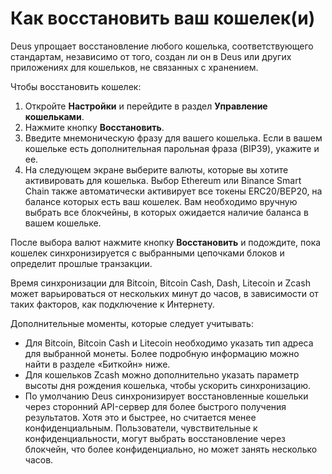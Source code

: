 # Как восстановить ваш кошелек(и)

Deus упрощает восстановление любого кошелька, соответствующего стандартам, независимо от того, создан ли он в Deus или других приложениях для кошельков, не связанных с хранением.

Чтобы восстановить кошелек:

1. Откройте **Настройки** и перейдите в раздел **Управление кошельками**.
2. Нажмите кнопку **Восстановить**.
3. Введите мнемоническую фразу для вашего кошелька. Если в вашем кошельке есть дополнительная парольная фраза (BIP39), укажите и ее.
4. На следующем экране выберите валюты, которые вы хотите активировать для кошелька. Выбор Ethereum или Binance Smart Chain также автоматически активирует все токены ERC20/BEP20, на балансе которых есть ваш кошелек. Вам необходимо вручную выбрать все блокчейны, в которых ожидается наличие баланса в вашем кошельке.

После выбора валют нажмите кнопку **Восстановить** и подождите, пока кошелек синхронизируется с выбранными цепочками блоков и определит прошлые транзакции.

Время синхронизации для Bitcoin, Bitcoin Cash, Dash, Litecoin и Zcash может варьироваться от нескольких минут до часов, в зависимости от таких факторов, как подключение к Интернету.

Дополнительные моменты, которые следует учитывать:

- Для Bitcoin, Bitcoin Cash и Litecoin необходимо указать тип адреса для выбранной монеты. Более подробную информацию можно найти в разделе «Биткойн» ниже.
- Для кошельков Zcash можно дополнительно указать параметр высоты дня рождения кошелька, чтобы ускорить синхронизацию.
- По умолчанию Deus синхронизирует восстановленные кошельки через сторонний API-сервер для более быстрого получения результатов. Хотя это и быстрее, но считается менее конфиденциальным. Пользователи, чувствительные к конфиденциальности, могут выбрать восстановление через блокчейн, что более конфиденциально, но может занять несколько часов.